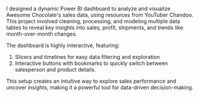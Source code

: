 I designed a dynamic Power BI dashboard to analyze and visualize Awesome Chocolate's sales data, using resources from YouTuber Chandoo. 
This project involved cleaning, processing, and modeling multiple data tables to reveal key insights into sales, profit, shipments, and trends like month-over-month changes.

The dashboard is highly interactive, featuring:
1. Slicers and timelines for easy data filtering and exploration
2. Interactive buttons with bookmarks to quickly switch between salesperson and product details.
   
This setup creates an intuitive way to explore sales performance and uncover insights, making it a powerful tool for data-driven decision-making.
